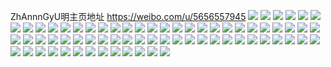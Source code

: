 ZhAnnnGyU明主页地址 https://weibo.com/u/5656557945 
![](https://wx4.sinaimg.cn/mw2000/006aOl7zgy1h819yrlf7yj30u0140tjo.jpg) 
![](https://wx4.sinaimg.cn/mw2000/006aOl7zgy1h7q23wd2w8j32c03407wk.jpg) 
![](https://wx4.sinaimg.cn/mw2000/006aOl7zgy1h7q23yj62fj32c03404qq.jpg) 
![](https://wx4.sinaimg.cn/mw2000/006aOl7zgy1h7q242wsf0j32ds1sg7wh.jpg) 
![](https://wx4.sinaimg.cn/mw2000/006aOl7zgy1h7q241ohvsj33402c0npe.jpg) 
![](https://wx4.sinaimg.cn/mw2000/006aOl7zly1h7odu93wzij31400u0jvx.jpg) 
![](https://wx4.sinaimg.cn/mw2000/006aOl7zly1h6ntabpvdwj30u013ywja.jpg) 
![](https://wx4.sinaimg.cn/mw2000/006aOl7zly1h6ntaejbgsj313y0u0djz.jpg) 
![](https://wx4.sinaimg.cn/mw2000/006aOl7zly1h5nw2nj179j313y0u0aj2.jpg) 
![](https://wx4.sinaimg.cn/mw2000/006aOl7zly1h57baq8qa7j30u013yn5l.jpg) 
![](https://wx4.sinaimg.cn/mw2000/006aOl7zgy1h1m421qokoj31n618g7nj.jpg) 
![](https://wx4.sinaimg.cn/mw2000/006aOl7zgy1gyxfmrzeskj31sg2dsnpd.jpg) 
![](https://wx4.sinaimg.cn/mw2000/006aOl7zgy1gxx2z40h3uj31sg2dshdt.jpg) 
![](https://wx4.sinaimg.cn/mw2000/006aOl7zgy1gxx2z4xyyxj31sg2dse81.jpg) 
![](https://wx4.sinaimg.cn/mw2000/006aOl7zgy1gvlzq6r2m8j61sg2ds1ky02.jpg) 
![](https://wx4.sinaimg.cn/mw2000/006aOl7zgy1gul5j9f1tjj60v91vo7wh02.jpg) 
![](https://wx4.sinaimg.cn/mw2000/006aOl7zgy1gul5jcs4iej60v91vo4qp02.jpg) 
![](https://wx4.sinaimg.cn/mw2000/006aOl7zgy1grtsiwf2dsj30r61077j4.jpg) 
![](https://wx4.sinaimg.cn/mw2000/006aOl7zly1gh37anod8ej32ds1sg7wi.jpg) 
![](https://wx4.sinaimg.cn/mw2000/006aOl7zly1gh37aoqjpgj30ya1sgnkk.jpg) 
![](https://wx4.sinaimg.cn/mw2000/006aOl7zly1ggz3k993aqj31sg2ds7wi.jpg) 
![](https://wx4.sinaimg.cn/mw2000/006aOl7zly1get39yapqvj32c02c07wh.jpg) 
![](https://wx4.sinaimg.cn/mw2000/006aOl7zly1get39wvcncj31sg1scqv5.jpg) 
![](https://wx4.sinaimg.cn/mw2000/006aOl7zly1gesar3ulexj31sg2dsnpe.jpg) 
![](https://wx4.sinaimg.cn/mw2000/006aOl7zly1gesar1vr5vj32c02c01kz.jpg) 
![](https://wx4.sinaimg.cn/mw2000/006aOl7zly1gesar2mvojj32c02c0qv5.jpg) 
![](https://wx4.sinaimg.cn/mw2000/006aOl7zly1gesar4p1ykj32c0340hdu.jpg) 
![](https://wx4.sinaimg.cn/mw2000/006aOl7zly1gesar6jtyij30v91vonam.jpg) 
![](https://wx4.sinaimg.cn/mw2000/006aOl7zly1gesar5o37bj32c02c04qp.jpg) 
![](https://wx4.sinaimg.cn/mw2000/006aOl7zly1g9xoaz8vpej32c02c0e82.jpg) 
![](https://wx4.sinaimg.cn/mw2000/006aOl7zly1g9xob046mij32c02c0kjm.jpg) 
![](https://wx4.sinaimg.cn/mw2000/006aOl7zly1g8iyq31rdvj31sg2dskjl.jpg) 
![](https://wx4.sinaimg.cn/mw2000/006aOl7zly1g8iyq2fklbj32ds1sgkjl.jpg) 
![](https://wx4.sinaimg.cn/mw2000/006aOl7zly1g81momczs2j31sg1sgkjl.jpg) 
![](https://wx4.sinaimg.cn/mw2000/006aOl7zly1g5ums6tz1wj31sg1sgkhy.jpg) 
![](https://wx4.sinaimg.cn/mw2000/006aOl7zly1g5ums6injlj30u00u041q.jpg) 
![](https://wx4.sinaimg.cn/mw2000/006aOl7zly1g5ums7m3aaj32c02c0att.jpg) 
![](https://wx4.sinaimg.cn/mw2000/006aOl7zly1g3x9uhefonj31sg2ds1l3.jpg) 
![](https://wx4.sinaimg.cn/mw2000/006aOl7zly1g0z935pmgwj33402c0x70.jpg) 
![](https://wx4.sinaimg.cn/mw2000/006aOl7zly1g0z9320pooj32ds1sghdz.jpg) 
![](https://wx4.sinaimg.cn/mw2000/006aOl7zly1fzeakxpu24j30mk340h5r.jpg) 
![](https://wx4.sinaimg.cn/mw2000/006aOl7zly1fzc1i7y6fmj30qo0qo44h.jpg) 
![](https://wx4.sinaimg.cn/mw2000/006aOl7zly1fzc1i6rzlxj30qo0qon1y.jpg) 
![](https://wx4.sinaimg.cn/mw2000/006aOl7zly1fzc1i4f4yvj30qo0zkam0.jpg) 
![](https://wx4.sinaimg.cn/mw2000/006aOl7zly1fzc1i5v1plj30qo0zijzs.jpg) 
![](https://wx4.sinaimg.cn/mw2000/006aOl7zly1fytv4eh44cj30zj0qpaik.jpg) 
![](https://wx4.sinaimg.cn/mw2000/006aOl7zly1fytv49nje9j30qo0qoaht.jpg) 
![](https://wx4.sinaimg.cn/mw2000/006aOl7zly1fytv4hb806j30qo0zik10.jpg) 
![](https://wx4.sinaimg.cn/mw2000/006aOl7zgy1fyh5b5hwssj30qo0qoqaf.jpg) 
![](https://wx4.sinaimg.cn/mw2000/006aOl7zgy1fyh5b63eioj30qo0qojtd.jpg) 
![](https://wx4.sinaimg.cn/mw2000/006aOl7zgy1fyh5b5rzh7j30qo0zk41x.jpg) 
![](https://wx4.sinaimg.cn/mw2000/006aOl7zgy1fyh1k7yfa5j30qo0qoafk.jpg) 
![](https://wx4.sinaimg.cn/mw2000/006aOl7zgy1fyh1k8cyvxj30qo0qowie.jpg) 
![](https://wx4.sinaimg.cn/mw2000/006aOl7zgy1fxsz8hepcuj30qo0qodn9.jpg) 
![](https://wx4.sinaimg.cn/mw2000/006aOl7zgy1fxf1ca4upcj30qo0zi0xy.jpg) 
![](https://wx4.sinaimg.cn/mw2000/006aOl7zgy1fxf1caknr5j30qo0zi43p.jpg) 
![](https://wx4.sinaimg.cn/mw2000/006aOl7zgy1ftpxuu8lxkj30ru0kugpy.jpg) 
![](https://wx4.sinaimg.cn/mw2000/006aOl7zgy1fss4ixqbmqj30qo0zi44i.jpg) 
![](https://wx4.sinaimg.cn/mw2000/006aOl7zgy1fss4ix7k8sj30zi0qoq7g.jpg) 
![](https://wx4.sinaimg.cn/mw2000/006aOl7zgy1fss4iyjz4tj30zi0qo47j.jpg) 
![](https://wx4.sinaimg.cn/mw2000/006aOl7zgy1fss4iz2vfyj30qo0zijxi.jpg) 
![](https://wx4.sinaimg.cn/mw2000/006aOl7zgy1fsbwu501g0j30ku0vc43b.jpg) 
![](https://wx4.sinaimg.cn/mw2000/006aOl7zgy1fqkm3ytgrij30ku0rrjvw.jpg) 
![](https://wx4.sinaimg.cn/mw2000/006aOl7zgy1fqkm3xdgg9j30rr0kugqp.jpg) 
![](https://wx4.sinaimg.cn/mw2000/006aOl7zgy1fqkm401zhpj30ku0rrq7u.jpg) 
![](https://wx4.sinaimg.cn/mw2000/006aOl7zgy1fqkm41jylhj30rr0kudke.jpg) 
![](https://wx4.sinaimg.cn/mw2000/006aOl7zgy1fq15x6uu2bj30zi0qo10a.jpg) 
![](https://wx4.sinaimg.cn/mw2000/006aOl7zgy1fpn5tx11t4j30rr0ku43x.jpg) 
![](https://wx4.sinaimg.cn/mw2000/006aOl7zgy1fpn5tyl3wrj30rr0kutfs.jpg) 
